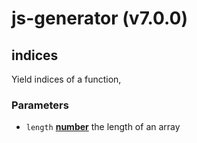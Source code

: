 # js-generator (v7.0.0)

<!-- Generated by documentation.js. Update this documentation by updating the source code. -->

## indices

Yield indices of a function,

### Parameters

-   `length` **[number][1]** the length of an array

[1]: https://developer.mozilla.org/docs/Web/JavaScript/Reference/Global_Objects/Number

